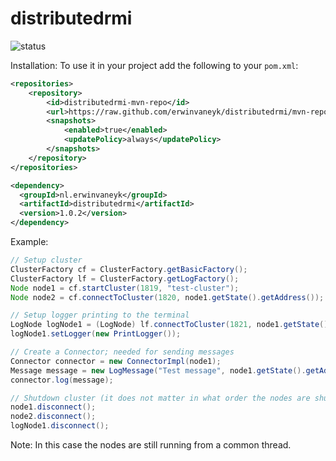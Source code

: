 # distributedrmi

![status](https://travis-ci.org/erwinvaneyk/distributedrmi.svg)

Installation:
To use it in your project add the following to your `pom.xml`:

```xml
<repositories>
	<repository>
		<id>distributedrmi-mvn-repo</id>
		<url>https://raw.github.com/erwinvaneyk/distributedrmi/mvn-repo/</url>
		<snapshots>
			<enabled>true</enabled>
			<updatePolicy>always</updatePolicy>
		</snapshots>
	</repository>
</repositories>

<dependency>
  <groupId>nl.erwinvaneyk</groupId>
  <artifactId>distributedrmi</artifactId>
  <version>1.0.2</version>
</dependency>
```

Example:
```java
// Setup cluster
ClusterFactory cf = ClusterFactory.getBasicFactory();
ClusterFactory lf = ClusterFactory.getLogFactory();
Node node1 = cf.startCluster(1819, "test-cluster");
Node node2 = cf.connectToCluster(1820, node1.getState().getAddress());

// Setup logger printing to the terminal
LogNode logNode1 = (LogNode) lf.connectToCluster(1821, node1.getState().getAddress());
logNode1.setLogger(new PrintLogger());

// Create a Connector; needed for sending messages
Connector connector = new ConnectorImpl(node1);
Message message = new LogMessage("Test message", node1.getState().getAddress());
connector.log(message);

// Shutdown cluster (it does not matter in what order the nodes are shutdown)
node1.disconnect();
node2.disconnect();
logNode1.disconnect();
```
Note: In this case the nodes are still running from a common thread.
